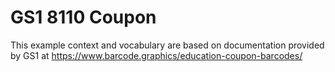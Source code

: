 # GS1 8110 Coupon

This example context and vocabulary are based on documentation provided by GS1
at https://www.barcode.graphics/education-coupon-barcodes/